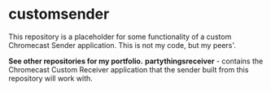 # customsender

This repository is a placeholder for some functionality of a custom Chromecast Sender application.  This is not my code, but my peers'.

<b>See other repositories for my portfolio.</b>
<b>partythingsreceiver</b> - contains the Chromecast Custom Receiver application that the sender built from this repository will work with.

